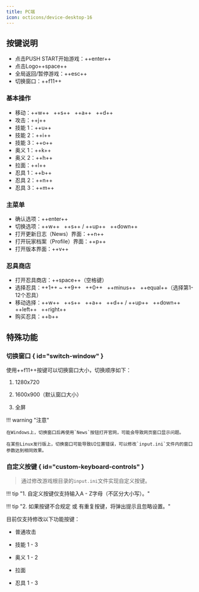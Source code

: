 ```yaml
---
title: PC端
icon: octicons/device-desktop-16
---
```


## 按键说明

- 点击PUSH START开始游戏：++enter++
- 点击Logo++space++
- 全局返回/暂停游戏：++esc++
- 切换窗口：++f11++

### 基本操作

- 移动：++w++ &nbsp; ++s++ &nbsp; ++a++ &nbsp; ++d++
- 攻击：++j++
- 技能 1：++u++
- 技能 2：++i++
- 技能 3：++o++
- 奥义 1：++k++
- 奥义 2：++h++
- 拉面：++l++
- 忍具 1：++b++
- 忍具 2：++n++
- 忍具 3：++m++

### 主菜单

- 确认选项：++enter++
- 切换选项：++w++ &nbsp; ++s++ / ++up++ &nbsp; ++down++
- 打开更新日志（News）界面：++n++
- 打开玩家档案（Profile）界面：++p++
- 打开版本界面：++v++

### 忍具商店

- 打开忍具商店：++space++（空格键）
- 选择忍具：++1++ ~ ++9++ &nbsp; ++0++ &nbsp; ++minus++ &nbsp; ++equal++（选择第1-12个忍具）
- 移动选择：++w++ &nbsp; ++s++ &nbsp; ++a++ &nbsp; ++d++ / ++up++ &nbsp; ++down++ &nbsp; ++left++ &nbsp; ++right++
- 购买忍具：++b++

## 特殊功能

### 切换窗口 { id="switch-window" }

使用++f11++按键可以切换窗口大小，切换顺序如下：

1. 1280x720

2. 1600x900（默认窗口大小）

3. 全屏

!!! warning "注意"

    在Windows上，切换窗口后再使用`News`按钮打开官网，可能会导致网页窗口显示问题。

    在某些Linux发行版上，切换窗口可能导致UI位置错误，可以修改`input.ini`文件内的窗口参数达到相同效果。

### 自定义按键 { id="custom-keyboard-controls" }

> 通过修改游戏根目录的`input.ini`文件实现自定义按键。

!!! tip "1. 自定义按键仅支持输入A - Z字母（不区分大小写）。"

!!! tip "2. 如果按键不合规定 或 有重复按键，将弹出提示且忽略设置。"

目前仅支持修改以下功能按键：

- 普通攻击

- 技能 1 - 3

- 奥义 1 - 2

- 拉面

- 忍具 1 - 3
